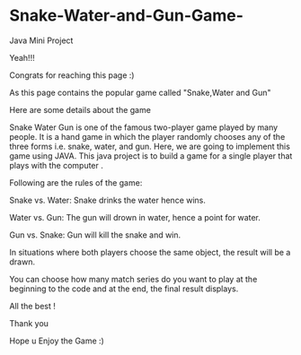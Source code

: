 # Snake-Water-and-Gun-Game-
Java Mini Project

Yeah!!!

Congrats for reaching this page :)

As this page contains the popular game called "Snake,Water and Gun"

Here are some details about the game 

Snake Water Gun is one of the famous two-player game played by many people.
It is a hand game in which the player randomly chooses any of the three forms i.e. snake, water, and gun. Here, we are going to implement this game using JAVA.
This java project is to build a game for a single player that plays with the computer .

Following are the rules of the game:

Snake vs. Water: Snake drinks the water hence wins.

Water vs. Gun: The gun will drown in water, hence a point for water.

Gun vs. Snake: Gun will kill the snake and win.

In situations where both players choose the same object, the result will be a drawn.

You can choose how many match series do you want to play at the beginning to the code and at the end, the final result displays.

All the best !

Thank you 

Hope u Enjoy the Game :)
